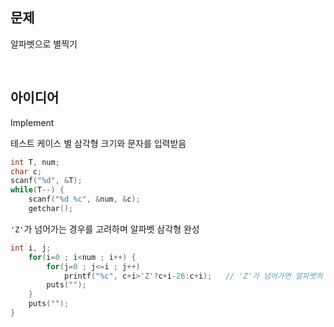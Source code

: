 ## 문제
알파벳으로 별찍기

<br/>

## 아이디어
Implement

테스트 케이스 별 삼각형 크기와 문자를 입력받음
```c
int T, num;
char c;
scanf("%d", &T);
while(T--) {
	scanf("%d %c", &num, &c);
	getchar();
```
`'Z'`가 넘어가는 경우를 고려하며 알파벳 삼각형 완성
```c
int i, j;
	for(i=0 ; i<num ; i++) {
		for(j=0 ; j<=i ; j++)
			printf("%c", c+i>'Z'?c+i-26:c+i);	// 'Z'가 넘어가면 알파벳의 개수(26)를 빼줘 다시 처음('A')부터 시작
		puts("");
	}
	puts("");
}
```